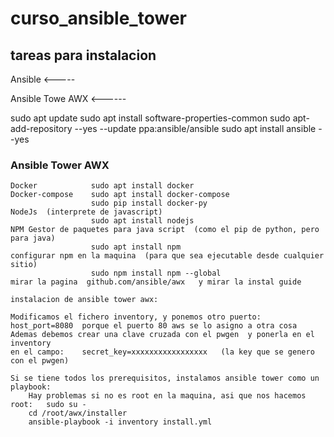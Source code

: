 # curso_ansible_tower

## tareas para instalacion

Ansible <-----

Ansible Towe AWX <------

sudo apt update
sudo apt install software-properties-common
sudo apt-add-repository --yes --update ppa:ansible/ansible
sudo apt install ansible --yes

###  Ansible Tower AWX
    Docker            sudo apt install docker
    Docker-compose    sudo apt install docker-compose
                      sudo pip install docker-py
    NodeJs  (interprete de javascript)
                      sudo apt install nodejs
    NPM Gestor de paquetes para java script  (como el pip de python, pero para java)
                      sudo apt install npm
    configurar npm en la maquina  (para que sea ejecutable desde cualquier sitio)
                      sudo npm install npm --global
    mirar la pagina  github.com/ansible/awx   y mirar la instal guide
    
    instalacion de ansible tower awx: 
    
    Modificamos el fichero inventory, y ponemos otro puerto:  host_port=8080  porque el puerto 80 aws se lo asigno a otra cosa
    Ademas debemos crear una clave cruzada con el pwgen  y ponerla en el inventory
    en el campo:    secret_key=xxxxxxxxxxxxxxxxx   (la key que se genero  con el pwgen)
    
    Si se tiene todos los prerequisitos, instalamos ansible tower como un playbook: 
        Hay problemas si no es root en la maquina, asi que nos hacemos root:   sudo su -
        cd /root/awx/installer
        ansible-playbook -i inventory install.yml
        
        
                      


